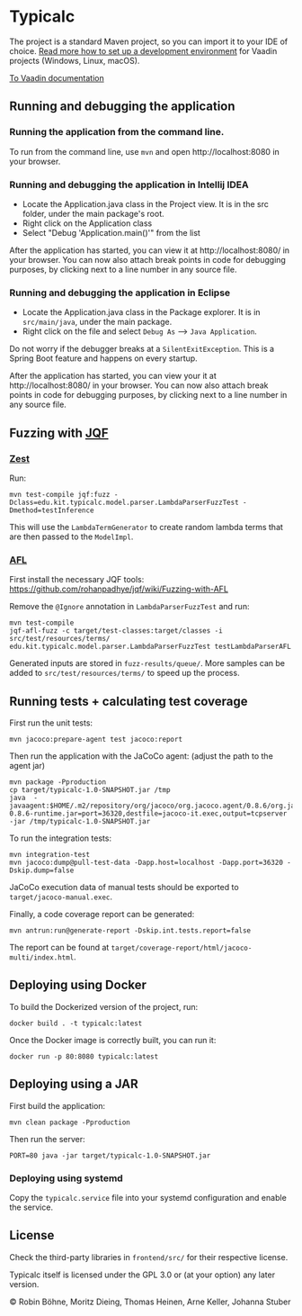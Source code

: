 # Typicalc

The project is a standard Maven project, so you can import it to your IDE of choice.
[Read more how to set up a development environment](https://vaadin.com/docs/v18/flow/installing/installing-overview.html) for Vaadin projects (Windows, Linux, macOS).

[To Vaadin documentation](https://vaadin.com/docs-beta/latest/flow/overview/)

## Running and debugging the application

### Running the application from the command line.
To run from the command line, use `mvn` and open http://localhost:8080 in your browser.

### Running and debugging the application in Intellij IDEA
- Locate the Application.java class in the Project view. It is in the src folder, under the main package's root.
- Right click on the Application class
- Select "Debug 'Application.main()'" from the list

After the application has started, you can view it at http://localhost:8080/ in your browser.
You can now also attach break points in code for debugging purposes, by clicking next to a line number in any source file.

### Running and debugging the application in Eclipse
- Locate the Application.java class in the Package explorer. It is in `src/main/java`, under the main package.
- Right click on the file and select `Debug As` --> `Java Application`.

Do not worry if the debugger breaks at a `SilentExitException`. This is a Spring Boot feature and happens on every startup.

After the application has started, you can view your it at http://localhost:8080/ in your browser.
You can now also attach break points in code for debugging purposes, by clicking next to a line number in any source file.

## Fuzzing with [JQF](https://github.com/rohanpadhye/JQF)

### [Zest](https://github.com/rohanpadhye/JQF/wiki/Fuzzing-with-Zest)

Run:
```
mvn test-compile jqf:fuzz -Dclass=edu.kit.typicalc.model.parser.LambdaParserFuzzTest -Dmethod=testInference
```

This will use the `LambdaTermGenerator` to create random lambda terms that are then passed to the `ModelImpl`.

### [AFL](https://lcamtuf.coredump.cx/afl/)

First install the necessary JQF tools: https://github.com/rohanpadhye/jqf/wiki/Fuzzing-with-AFL

Remove the `@Ignore` annotation in `LambdaParserFuzzTest` and run:
```
mvn test-compile
jqf-afl-fuzz -c target/test-classes:target/classes -i src/test/resources/terms/ edu.kit.typicalc.model.parser.LambdaParserFuzzTest testLambdaParserAFL
```

Generated inputs are stored in `fuzz-results/queue/`.
More samples can be added to `src/test/resources/terms/` to speed up the process.

## Running tests + calculating test coverage

First run the unit tests:
```
mvn jacoco:prepare-agent test jacoco:report
```

Then run the application with the JaCoCo agent: (adjust the path to the agent jar)
```
mvn package -Pproduction
cp target/typicalc-1.0-SNAPSHOT.jar /tmp
java  -javaagent:$HOME/.m2/repository/org/jacoco/org.jacoco.agent/0.8.6/org.jacoco.agent-0.8.6-runtime.jar=port=36320,destfile=jacoco-it.exec,output=tcpserver -jar /tmp/typicalc-1.0-SNAPSHOT.jar
```

To run the integration tests:
```
mvn integration-test
mvn jacoco:dump@pull-test-data -Dapp.host=localhost -Dapp.port=36320 -Dskip.dump=false
```

JaCoCo execution data of manual tests should be exported to `target/jacoco-manual.exec`.

Finally, a code coverage report can be generated:
```
mvn antrun:run@generate-report -Dskip.int.tests.report=false
```
The report can be found at `target/coverage-report/html/jacoco-multi/index.html`.

## Deploying using Docker

To build the Dockerized version of the project, run:

```
docker build . -t typicalc:latest
```

Once the Docker image is correctly built, you can run it:

```
docker run -p 80:8080 typicalc:latest
```

## Deploying using a JAR

First build the application:

```
mvn clean package -Pproduction
```

Then run the server:
```
PORT=80 java -jar target/typicalc-1.0-SNAPSHOT.jar
```

### Deploying using systemd

Copy the `typicalc.service` file into your systemd configuration and enable the service.

## License

Check the third-party libraries in `frontend/src/` for their respective license.

Typicalc itself is licensed under the GPL 3.0 or (at your option) any later version.

© Robin Böhne, Moritz Dieing, Thomas Heinen, Arne Keller, Johanna Stuber
